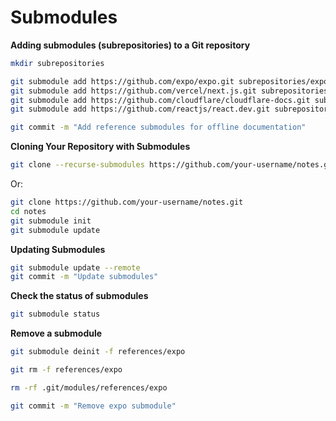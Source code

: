 # Submodules

**Adding submodules (subrepositories) to a Git repository**

```zsh
mkdir subrepositories

git submodule add https://github.com/expo/expo.git subrepositories/expo
git submodule add https://github.com/vercel/next.js.git subrepositories/next.js
git submodule add https://github.com/cloudflare/cloudflare-docs.git subrepositories/cloudflare-docs
git submodule add https://github.com/reactjs/react.dev.git subrepositories/react.dev
```

```zsh
git commit -m "Add reference submodules for offline documentation"
```

**Cloning Your Repository with Submodules**

```zsh
git clone --recurse-submodules https://github.com/your-username/notes.git
```

Or:

```zsh
git clone https://github.com/your-username/notes.git
cd notes
git submodule init
git submodule update
```

**Updating Submodules**

```zsh
git submodule update --remote
git commit -m "Update submodules"
```

**Check the status of submodules**

```zsh
git submodule status
```

**Remove a submodule**

```zsh
git submodule deinit -f references/expo
```

```zsh
git rm -f references/expo
```

```zsh
rm -rf .git/modules/references/expo
```

```zsh
git commit -m "Remove expo submodule"
```
